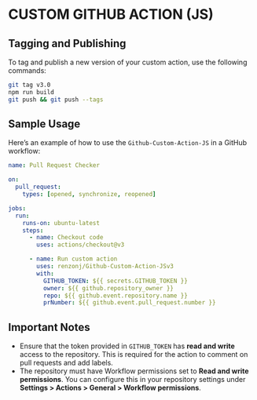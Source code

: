 
# CUSTOM GITHUB ACTION (JS)

## Tagging and Publishing

To tag and publish a new version of your custom action, use the following commands:

```bash
git tag v3.0
npm run build
git push && git push --tags
```

## Sample Usage

Here’s an example of how to use the `Github-Custom-Action-JS` in a GitHub workflow:

```yml
name: Pull Request Checker

on:
  pull_request:
    types: [opened, synchronize, reopened]

jobs:
  run:
    runs-on: ubuntu-latest
    steps:
      - name: Checkout code
        uses: actions/checkout@v3

      - name: Run custom action
        uses: renzonj/Github-Custom-Action-JSv3
        with:
          GITHUB_TOKEN: ${{ secrets.GITHUB_TOKEN }}
          owner: ${{ github.repository_owner }}
          repo: ${{ github.event.repository.name }}
          prNumber: ${{ github.event.pull_request.number }}
```

## Important Notes

- Ensure that the token provided in `GITHUB_TOKEN` has **read and write** access to the repository. This is required for the action to comment on pull requests and add labels.
- The repository must have Workflow permissions set to **Read and write permissions**. You can configure this in your repository settings under **Settings > Actions > General > Workflow permissions**.
